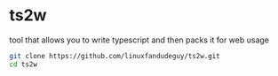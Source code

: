 # ts2w
tool that allows you to write typescript and then packs it for web usage

```bash
git clone https://github.com/linuxfandudeguy/ts2w.git
cd ts2w
```
